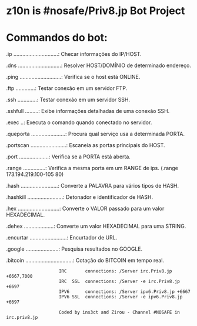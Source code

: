 # z10n is #nosafe/Priv8.jp Bot Project 

# Commandos do bot:

.ip <host> ..............................: Checar informações do IP/HOST.

.dns <host> .............................: Resolver HOST/DOMÍNIO de determinado endereço.

.ping <host> ............................: Verifica se o host está ONLINE.

.ftp <host> <login> <senha> .............: Testar conexão em um servidor FTP.

.ssh <host> <login> <senha> .............: Testar conexão em um servidor SSH.

.sshfull <host> <login> <senha> .........: Exibe informações detalhadas de uma conexão SSH.

.exec <host> <login> <senha> <comando> ..: Executa o comando quando conectado no servidor.

.queporta <porta> .......................: Procura qual serviço usa a determinada PORTA.

.portscan <host> ........................: Escaneia as portas principais do HOST.

.port <host> <porta> ....................: Verifica se a PORTA está aberta.

.range <ip-range> <porta> ...............: Verifica a mesma porta em um RANGE de ips. (.range 173.194.219.100-105 80)

.hash <palavra> .........................: Converte a PALAVRA para vários tipos de HASH.

.hashkill <hash> ........................: Detonador e identificador de HASH.

.hex <valor> ............................: Converte o VALOR passado para um valor HEXADECIMAL.

.dehex <hexadecimal> ....................: Converte um valor HEXADECIMAL para uma STRING.

.encurtar <url> .........................: Encurtador de URL.

.google <pesquisa> ......................: Pesquisa resultados no GOOGLE.

.bitcoin ................................: Cotação do BITCOIN em tempo real.


                        IRC       connections: /Server irc.Priv8.jp +6667,7000
                        IRC  SSL  connections: /Server -e irc.Priv8.jp +6697
                        IPV6      connections: /Server ipv6.Priv8.jp +6667
                        IPV6 SSL  connections: /Server -e ipv6.Priv8.jp +6697
                        
                        Coded by ins3ct and Zirou - Channel #NOSAFE in irc.priv8.jp
